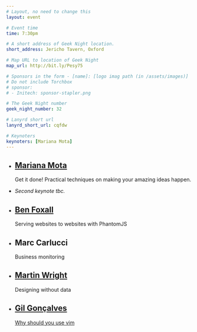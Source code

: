 ```yaml
---
# Layout, no need to change this
layout: event

# Event time
time: 7:30pm

# A short address of Geek Night location. 
short_address: Jericho Tavern, Oxford

# Map URL to location of Geek Night
map_url: http://bit.ly/Pesy75

# Sponsors in the form - [name]: [logo imag path (in /assets/images)]
# Do not include Torchbox
# sponsor:
# - Initech: sponsor-stapler.png

# The Geek Night number
geek_night_number: 32

# Lanyrd short url
lanyrd_short_url: cqfdw

# Keynoters
keynoters: [Mariana Mota]
---
```


<ul class="keynotes">
    <li itemprop="performer" itemscope="itemscope" itemtype="http://schema.org/Person">
        <a href="http://www.marianamota.com" ><h2 itemprop="name">Mariana Mota</h2></a>
        <p>Get it done! Practical techniques on making your amazing ideas happen.</p>
    </li>
    <li itemprop="performer" itemscope="itemscope" itemtype="http://schema.org/Person">
        <p><em>Second keynote tbc.</em></p>
    </li>
    
</ul>

<ul class="microslots">
    <li itemprop="performer" itemscope="itemscope" itemtype="http://schema.org/Person">
        <h2 itemprop="name"><a href="http://benjaminbenben.com" >Ben Foxall</a></h2>
        <p>Serving websites to websites with PhantomJS</p>
    </li>
    <li itemprop="performer" itemscope="itemscope" itemtype="http://schema.org/Person">
        <h2 itemprop="name">Marc Carlucci</h2>
        <p>Business monitoring</p>
    </li>
    <li itemprop="performer" itemscope="itemscope" itemtype="http://schema.org/Person">
        <a href="http://mynameismartin.com" ><h2 itemprop="name">Martin Wright</h2></a>
        <p>Designing without data</p>
    </li>
    <li itemprop="performer" itemscope="itemscope" itemtype="http://schema.org/Person">
        <a href="https://github.com/LuRsT" ><h2 itemprop="name">Gil Gonçalves</h2></a>
        <p><a href="http://bit.ly/ogn-microslot">Why should you use vim</a></p>
    </li>
</ul>


